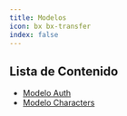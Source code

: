 ```yaml
---
title: Modelos
icon: bx bx-transfer
index: false
---
```


## Lista de Contenido

- [Modelo Auth](../models/auth.md)
- [Modelo Characters](../models/characters.md)
